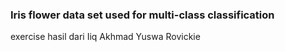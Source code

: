 ### Iris flower data set used for multi-class classification
exercise hasil dari Iiq Akhmad Yuswa Rovickie
